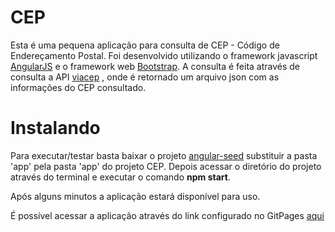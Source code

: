 # CEP

Esta é uma pequena aplicação para consulta de CEP - Código de Endereçamento Postal.
Foi desenvolvido utilizando o framework javascript <a href="https://angularjs.org/">AngularJS</a> e o framework web <a href="http://getbootstrap.com/">Bootstrap</a>.
A consulta é feita através de consulta a API <a href="https://viacep.com.br/ws/" >viacep</a> , onde é retornado
um arquivo json com as informações do CEP consultado.

# Instalando

Para executar/testar basta baixar o projeto <a href="https://github.com/angular/angular-seed">angular-seed</a> substituir a pasta 'app' pela pasta 'app' do projeto CEP.
Depois acessar o diretório do projeto através do terminal e executar o comando <b>npm start</b>.

Após alguns minutos a aplicação estará disponível para uso.

É possível acessar a aplicação através do link configurado no GitPages <a href="https://renanramos.github.io/CEP/">aqui</a>
